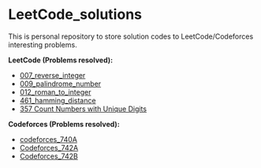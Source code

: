 # LeetCode_solutions

This is personal repository to store solution codes to LeetCode/Codeforces interesting problems.

**LeetCode (Problems resolved):**
* [007_reverse_integer](https://leetcode.com/problems/reverse-integer/)
* [009_palindrome_number](https://leetcode.com/problems/palindrome-number/)
* [012_roman_to_integer](https://leetcode.com/problems/roman-to-integer/)
* [461_hamming_distance](https://leetcode.com/problems/hamming-distance/)
* [357 Count Numbers with Unique Digits](https://leetcode.com/problems/count-numbers-with-unique-digits/)

**Codeforces (Problems resolved):**
* [codeforces_740A](http://codeforces.com/problemset/problem/740/A)
* [Codeforces_742A](http://codeforces.com/problemset/problem/742/A)
* [Codeforces_742B](http://codeforces.com/problemset/problem/742/B)
